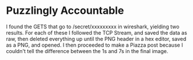 # Puzzlingly Accountable

I found the GETS that go to /secret/xxxxxxxxx in wireshark, yielding two results.  For each of these I followed the TCP Stream, and saved the data as raw, then deleted everything up until the PNG header in a hex editor, saved as a PNG, and opened.  I then proceeded to make a Piazza post because I couldn't tell the difference between the 1s and 7s in the final image.
